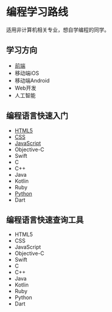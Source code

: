 # 编程学习路线

适用非计算机相关专业，想自学编程的同学。

## 学习方向

* [前端](https://github.com/AaronYin0514/Road/blob/main/Front_end.md)
* 移动端iOS
* 移动端Android
* Web开发
* 人工智能

## 编程语言快速入门

* [HTML5](./HTML5/index.md)
* [CSS](./CSS3/index.md)
* [JavaScript](./JavaScript2/index.md)
* Objective-C
* Swift
* C
* C++
* Java
* Kotlin
* Ruby
* [Python](./Python/index.md)
* Dart

## 编程语言快速查询工具

* HTML5
* CSS
* JavaScript
* Objective-C
* Swift
* C
* C++
* Java
* Kotlin
* Ruby
* Python
* Dart